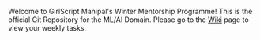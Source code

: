 Welcome to GirlScript Manipal's Winter Mentorship Programme!
This is the official Git Repository for the ML/AI Domain.
Please go to the [Wiki](https://github.com/GirlScript-Manipal/ML-Winter-Bootcamp/wiki) page to view your weekly tasks. 
